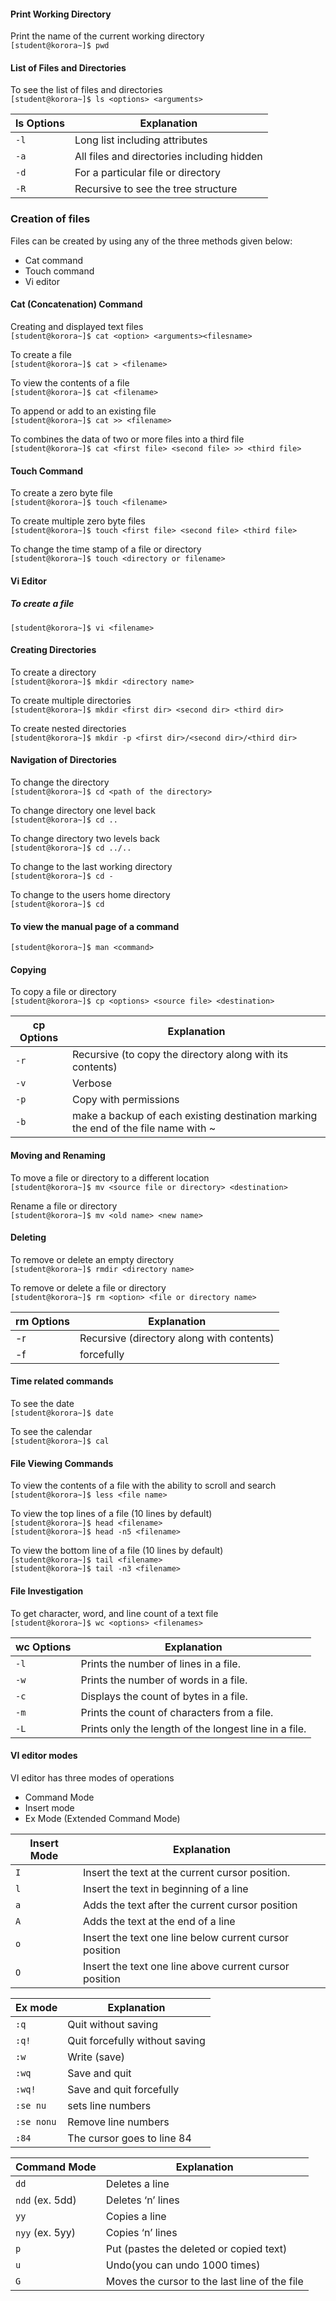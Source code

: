 #### Print Working Directory  
Print the name of the current working directory  
```[student@korora~]$ pwd```

#### List of Files and Directories  
To see the list of files and directories  
```[student@korora~]$ ls <options> <arguments>```

ls Options | Explanation
---- | ----
```-l``` | Long list including attributes
```-a``` | All files and directories including hidden
```-d``` | For a particular file or directory
```-R``` | Recursive to see the tree structure

### Creation of files

Files can be created by using any of the three methods given below:
* Cat command
* Touch command
* Vi editor

#### Cat (Concatenation) Command
Creating and displayed text files  
```[student@korora~]$ cat <option> <arguments><filesname>```

To create a file  
```[student@korora~]$ cat > <filename>```  

To view the contents of a file  
```[student@korora~]$ cat <filename>```

To append or add to an existing file   
```[student@korora~]$ cat >> <filename>```

To combines the data of two or more files into a third file  
```[student@korora~]$ cat <first file> <second file> >> <third file>```   

#### Touch Command
To create a zero byte file  
```[student@korora~]$ touch <filename>```

To create multiple zero byte files  
```[student@korora~]$ touch <first file> <second file> <third file>```

To change the time stamp of a file or directory  
```[student@korora~]$ touch <directory or filename>```

#### Vi Editor  
##### To create a file
```[student@korora~]$ vi <filename>```

#### Creating Directories  
To create a directory  
```[student@korora~]$ mkdir <directory name>```  

To create multiple directories   
```[student@korora~]$ mkdir <first dir> <second dir> <third dir>```

To create nested directories   
```[student@korora~]$ mkdir -p <first dir>/<second dir>/<third dir>```  

#### Navigation of Directories
To change the directory   
```[student@korora~]$ cd <path of the directory>```

To change directory one level back   
```[student@korora~]$ cd ..```

To change directory two levels back   
```[student@korora~]$ cd ../..```

To change to the last working directory   
```[student@korora~]$ cd -```

To change to the users home directory  
```[student@korora~]$ cd```

#### To view the manual page of a command
```[student@korora~]$ man <command>```

#### Copying
To copy a file or directory   
```[student@korora~]$ cp <options> <source file> <destination>```  

cp Options | Explanation
---- | ----
```-r``` | Recursive (to copy the directory along with its contents)
```-v``` | Verbose
```-p``` | Copy with permissions
```-b``` | make a backup of each existing destination marking the end of the file name with ~

#### Moving and Renaming   
To move a file or directory to a different location   
```[student@korora~]$ mv <source file or directory> <destination>```

Rename a file or directory  
```[student@korora~]$ mv <old name> <new name>```

#### Deleting
To remove or delete an empty directory  
```[student@korora~]$ rmdir <directory name>```

To remove or delete a file or directory   
```[student@korora~]$ rm <option> <file or directory name>```

rm Options | Explanation
---- | ----
-r | Recursive (directory along with contents)
-f | forcefully

#### Time related commands
To see the date   
```[student@korora~]$ date```

To see the calendar  
```[student@korora~]$ cal```  

#### File Viewing Commands
To view the contents of a file with the ability to scroll and search  
```[student@korora~]$ less <file name>```

To view the top lines of a file (10 lines by default)  
```[student@korora~]$ head <filename>```  
```[student@korora~]$ head -n5 <filename>```

To view the bottom line of a file (10 lines by default)  
```[student@korora~]$ tail <filename>```  
```[student@korora~]$ tail -n3 <filename>```

#### File Investigation
To get character, word, and line count of a text file   
```[student@korora~]$ wc <options> <filenames>```   

wc Options | Explanation     
---- | ----
```-l``` | Prints the number of lines in a file.
```-w``` | Prints the number of words in a file.
```-c``` | Displays the count of bytes in a file.
```-m``` | Prints the count of characters from a file.
```-L``` | Prints only the length of the longest line in a file.


#### VI editor modes
VI editor has three modes of operations
* Command Mode
* Insert mode
* Ex Mode (Extended Command Mode)

Insert Mode | Explanation  
---- | ----
```I``` | Insert the text at the current cursor position.
```l``` | Insert the text in beginning of a line
```a``` | Adds the text after the current cursor position
```A``` | Adds the text at the end of a line
```o``` | Insert the text one line below current cursor position
```O``` | Insert the text one line above current cursor position

Ex mode | Explanation  
---- | ----
```:q``` | Quit without saving
```:q!``` | Quit forcefully without saving
```:w``` | Write (save)
```:wq``` | Save and quit
```:wq!``` | Save and quit forcefully
```:se nu``` | sets line numbers
```:se nonu``` | Remove line numbers
```:84``` | The cursor goes to line 84

Command Mode | Explanation  
---- | ----
```dd``` | Deletes a line
```ndd``` (ex. 5dd) | Deletes ‘n’ lines
```yy``` | Copies a line
```nyy``` (ex. 5yy)| Copies ‘n’ lines
```p``` | Put (pastes the deleted or copied text)
```u``` | Undo(you can undo 1000 times)
```G``` | Moves the cursor to the last line of the file
